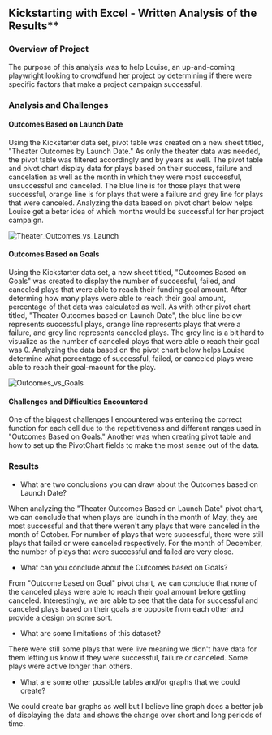 ## Kickstarting with Excel - Written Analysis of the Results**

### Overview of Project

The purpose of this analysis was to help Louise, an up-and-coming playwright looking to crowdfund her project by determining if there were specific factors that make a project campaign successful.
    
### Analysis and Challenges
    
  #### Outcomes Based on Launch Date
Using the Kickstarter data set, pivot table was created on a new sheet titled, "Theater Outcomes by Launch Date." As only the theater data was needed, the pivot table was filtered accordingly and by years as well. The pivot table and pivot chart display data for plays based on their success, failure and cancelation as well as the month in which they were most successful, unsuccessful and canceled. The blue line is for those plays that were successful, orange line is for plays that were a failure and grey line for plays that were canceled. Analyzing the data based on pivot chart below helps Louise get a beter idea of which months would be successful for her project campaign. 

![Theater_Outcomes_vs_Launch](https://user-images.githubusercontent.com/86751774/125127388-11b0aa80-e0c2-11eb-8c16-b79cdbab6b2c.png)

  #### Outcomes Based on Goals

Using the Kickstarter data set, a new sheet titled, "Outcomes Based on Goals" was created to display the number of successful, failed, and canceled plays that were able to reach their funding goal amount. After determing how many plays were able to reach their goal amount, percentage of that data was calculated as well. As with other pivot chart titled, "Theater Outcomes based on Launch Date", the blue line below represents successful plays, orange line represents plays that were a failure, and grey line represents canceled plays. The grey line is a bit hard to visualize as the number of canceled plays that were able o reach their goal was 0. Analyzing the data based on the pivot chart below helps Louise determine what percentage of successful, failed, or canceled plays were able to reach their goal-maount for the play. 

![Outcomes_vs_Goals](https://user-images.githubusercontent.com/86751774/125125279-fabc8900-e0be-11eb-910b-c239cc54faeb.png)

  #### Challenges and Difficulties Encountered
  
One of the biggest challenges I encountered was entering the correct function for each cell due to the repetitiveness and different ranges used in "Outcomes Based on Goals." Another was when creating pivot table and how to set up the PivotChart fields to make the most sense out of the data.

### Results

- What are two conclusions you can draw about the Outcomes based on Launch Date?

When analyzing the "Theater Outcomes Based on Launch Date" pivot chart, we can conclude that when plays are launch in the month of May, they are most successful and that there weren't any plays that were canceled in the month of October. For number of plays that were successful, there were still plays that failed or were canceled respectively. For the month of December, the number of plays that were successful and failed are very close. 

- What can you conclude about the Outcomes based on Goals?

From "Outcome based on Goal" pivot chart, we can conclude that none of the canceled plays were able to reach their goal amount before getting canceled. Interestingly, we are able to see that the data for successful and canceled plays based on their goals are opposite from each other and provide a design on some sort.

- What are some limitations of this dataset?

There were still some plays that were live meaning we didn't have data for them letting us know if they were successful, failure or canceled. Some plays were active longer than others. 

- What are some other possible tables and/or graphs that we could create?

We could create bar graphs as well but I believe line graph does a better job of displaying the data and shows the change over short and long periods of time. 
